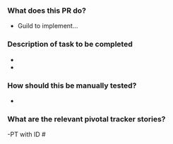### What does this PR do?
- Guild to implement...

### Description of task to be completed
-
-

### How should this be manually tested?
- 

### What are the relevant pivotal tracker stories?
-PT with ID #